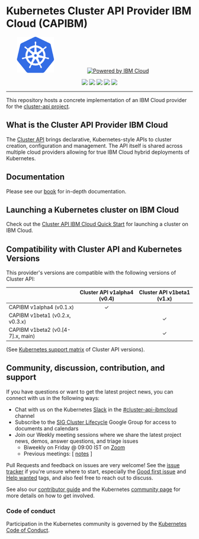
# Kubernetes Cluster API Provider IBM Cloud (CAPIBM)

<p align="center">
<a href="https://github.com/kubernetes-sigs/cluster-api"><img src="https://github.com/kubernetes/kubernetes/raw/master/logo/logo.png"  width="100"></a><a href="https://www.ibm.com/cloud/"><img hspace="90px" src="./docs/images/ibm-cloud.svg" alt="Powered by IBM Cloud" height="100"></a>
</p>

<p align="center">
<!-- Go Doc reference -->
<a href="https://godoc.org/sigs.k8s.io/cluster-api-provider-ibmcloud">
<img src="https://godoc.org/sigs.k8s.io/cluster-api-provider-ibmcloud?status.svg"></a>
<!-- CAPIBM Version -->
<a href="https://github.com/kubernetes-sigs/cluster-api-provider-ibmcloud/releases/latest">
<img src="https://img.shields.io/github/v/release/kubernetes-sigs/cluster-api-provider-ibmcloud?label=version"></a>
<!-- Go Reportcard -->
<a href="https://goreportcard.com/report/sigs.k8s.io/cluster-api-provider-ibmcloud">
<img src="https://goreportcard.com/badge/sigs.k8s.io/cluster-api-provider-ibmcloud"></a>
<!-- K8s - ClusterAPI Provider IBM Cloud slack channel -->
<a href="http://slack.k8s.io/">
<img src="https://img.shields.io/badge/join%20slack-%20%23cluster--api--ibmcloud-brightgreen"></a>
<!-- License information -->
<a href="https://github.com/kubernetes-sigs/cluster-api-provider-ibmcloud/blob/main/LICENSE">
<img src="https://img.shields.io/badge/license-apache2.0-green.svg"></a>
</p>


------

This repository hosts a concrete implementation of an IBM Cloud provider for the [cluster-api project](https://github.com/kubernetes-sigs/cluster-api).

## What is the Cluster API Provider IBM Cloud

The [Cluster API](https://github.com/kubernetes-sigs/cluster-api) brings declarative, Kubernetes-style APIs to cluster creation, configuration and management. The API itself is shared across multiple cloud providers allowing for true IBM Cloud hybrid deployments of Kubernetes.

## Documentation

Please see our [book](https://cluster-api-ibmcloud.sigs.k8s.io) for in-depth documentation.

## Launching a Kubernetes cluster on IBM Cloud

Check out the [Cluster API IBM Cloud Quick Start](https://cluster-api-ibmcloud.sigs.k8s.io/getting-started.html) for launching a
cluster on IBM Cloud.

## Compatibility with Cluster API and Kubernetes Versions

This provider's versions are compatible with the following versions of Cluster API:

|                                         |Cluster API v1alpha4 (v0.4) |Cluster API v1beta1 (v1.x) |
|:----------------------------------------|:---------------:|:--------------:|
| CAPIBM v1alpha4 (v0.1.x)                  | ✓               |                |
| CAPIBM v1beta1 (v0.2.x, v0.3.x)           |                 | ✓              |
| CAPIBM v1beta2 (v0.[4-7].x, main)         |                 | ✓              |


(See [Kubernetes support matrix][cluster-api-supported-v] of Cluster API versions).

<!-- ANCHOR: Community -->

## Community, discussion, contribution, and support

If you have questions or want to get the latest project news, you can connect with us in the following ways:

- Chat with us on the Kubernetes [Slack](http://slack.k8s.io/) in the [#cluster-api-ibmcloud][slack] channel
- Subscribe to the [SIG Cluster Lifecycle](https://groups.google.com/forum/#!forum/kubernetes-sig-cluster-lifecycle) Google Group for access to documents and calendars
- Join our Weekly meeting sessions where we share the latest project news, demos, answer questions, and triage issues
    - Biweekly on Friday @ 09:00 IST on [Zoom][zoomMeeting]
    - Previous meetings: \[ [notes][notes] \]

Pull Requests and feedback on issues are very welcome!
See the [issue tracker] if you're unsure where to start, especially the [Good first issue] and [Help wanted] tags, and
also feel free to reach out to discuss.

See also our [contributor guide](CONTRIBUTING.md) and the Kubernetes [community page] for more details on how to get involved.

[slack]: https://kubernetes.slack.com/messages/C02F4CX3ALF
[zoomMeeting]: https://zoom.us/j/9392903494
[notes]: https://docs.google.com/document/d/1oWnqXy1VFv0E3kovQoZfS6IlVP0L4eaQsN-2HYC_6_A/edit
[issue tracker]: https://github.com/kubernetes-sigs/cluster-api-provider-ibmcloud/issues
[Good first issue]: https://github.com/kubernetes-sigs/cluster-api-provider-ibmcloud/issues?q=is%3Aopen+is%3Aissue+label%3A%22good+first+issue%22
[Help wanted]: https://github.com/kubernetes-sigs/cluster-api-provider-ibmcloud/issues?utf8=%E2%9C%93&q=is%3Aopen+is%3Aissue+label%3A%22help+wanted%22+
[community page]: https://kubernetes.io/community
[cluster-api-supported-v]: https://cluster-api.sigs.k8s.io/reference/versions.html

### Code of conduct

Participation in the Kubernetes community is governed by the [Kubernetes Code of Conduct](code-of-conduct.md).

<!-- ANCHOR_END: Community -->
